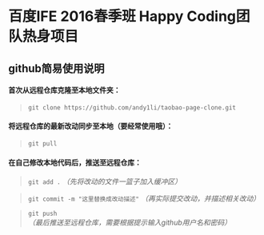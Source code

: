 # 百度IFE 2016春季班 Happy Coding团队热身项目

## github简易使用说明

#### 首次从远程仓库克隆至本地文件夹：
>`git clone https://github.com/andy1li/taobao-page-clone.git`

#### 将远程仓库的最新改动同步至本地（要经常使用哦）：
>`git pull`

#### 在自己修改本地代码后，推送至远程仓库：
>`git add .` *（先将改动的文件一篮子加入缓冲区）*

>`git commit -m "这里替换成改动描述"` *（再实际提交改动，并描述相关改动）*

>`git push` *（最后推送至远程仓库，需要根据提示输入github用户名和密码）*

